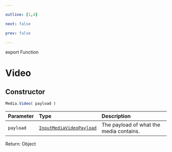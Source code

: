 ```yaml
---

outline: [1,4]

next: false

prev: false

---
```


export Function
# Video

## Constructor
 ```ts
 Media.Video( payload )
 ```
 
 | Parameter | Type | Description |
| :--- | :--- | :--- |
| `payload` | [`InputMediaVideoPayload`](../../../interfaces/InputMediaVideoPayload.md) | The payload of what the media contains. |

Return: Object

